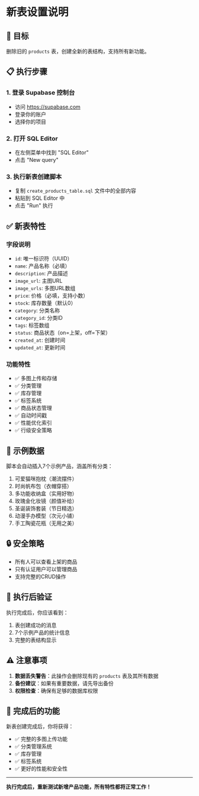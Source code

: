 # 新表设置说明

## 🎯 目标
删除旧的 `products` 表，创建全新的表结构，支持所有新功能。

## 📋 执行步骤

### 1. 登录 Supabase 控制台
- 访问 https://supabase.com
- 登录你的账户
- 选择你的项目

### 2. 打开 SQL Editor
- 在左侧菜单中找到 "SQL Editor"
- 点击 "New query"

### 3. 执行新表创建脚本
- 复制 `create_products_table.sql` 文件中的全部内容
- 粘贴到 SQL Editor 中
- 点击 "Run" 执行

## ✅ 新表特性

### 字段说明
- `id`: 唯一标识符（UUID）
- `name`: 产品名称（必填）
- `description`: 产品描述
- `image_url`: 主图URL
- `image_urls`: 多图URL数组
- `price`: 价格（必填，支持小数）
- `stock`: 库存数量（默认0）
- `category`: 分类名称
- `category_id`: 分类ID
- `tags`: 标签数组
- `status`: 商品状态（on=上架，off=下架）
- `created_at`: 创建时间
- `updated_at`: 更新时间

### 功能特性
- ✅ 多图上传和存储
- ✅ 分类管理
- ✅ 库存管理
- ✅ 标签系统
- ✅ 商品状态管理
- ✅ 自动时间戳
- ✅ 性能优化索引
- ✅ 行级安全策略

## 🎁 示例数据

脚本会自动插入7个示例产品，涵盖所有分类：
1. 可爱猫咪抱枕（潮流摆件）
2. 时尚帆布包（衣帽穿搭）
3. 多功能收纳盒（实用好物）
4. 玫瑰金化妆镜（颜值补给）
5. 圣诞装饰套装（节日精选）
6. 动漫手办模型（次元小铺）
7. 手工陶瓷花瓶（无用之美）

## 🔒 安全策略

- 所有人可以查看上架的商品
- 只有认证用户可以管理商品
- 支持完整的CRUD操作

## 🚀 执行后验证

执行完成后，你应该看到：
1. 表创建成功的消息
2. 7个示例产品的统计信息
3. 完整的表结构显示

## ⚠️ 注意事项

1. **数据丢失警告**：此操作会删除现有的 `products` 表及其所有数据
2. **备份建议**：如果有重要数据，请先导出备份
3. **权限检查**：确保有足够的数据库权限

## 🎉 完成后的功能

新表创建完成后，你将获得：
- ✅ 完整的多图上传功能
- ✅ 分类管理系统
- ✅ 库存管理
- ✅ 标签系统
- ✅ 更好的性能和安全性

---

**执行完成后，重新测试新增产品功能，所有特性都将正常工作！** 